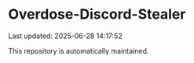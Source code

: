 # Overdose-Discord-Stealer

Last updated: 2025-06-28 14:17:52

This repository is automatically maintained.
